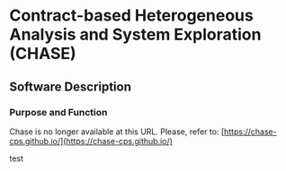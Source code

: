 # Contract-based Heterogeneous Analysis and System Exploration (CHASE)
## Software Description
### Purpose and Function

Chase is no longer available at this URL. Please, refer to:
[https://chase-cps.github.io/](https://chase-cps.github.io/)

test
